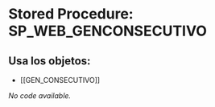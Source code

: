 # Stored Procedure: SP_WEB_GENCONSECUTIVO

## Usa los objetos:
- [[GEN_CONSECUTIVO]]

*No code available.*
